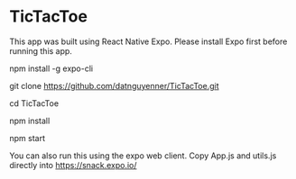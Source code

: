 # TicTacToe

This app was built using React Native Expo.  Please install Expo first before running this app.

npm install -g expo-cli

git clone https://github.com/datnguyenner/TicTacToe.git

cd TicTacToe

npm install

npm start

You can also run this using the expo web client.
Copy App.js and utils.js directly into https://snack.expo.io/
